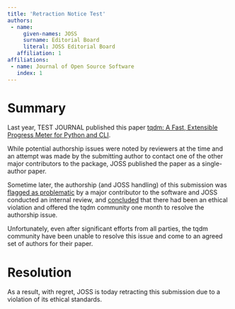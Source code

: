 ```yaml
---
title: 'Retraction Notice Test'
authors:
 - name:
     given-names: JOSS
     surname: Editorial Board
     literal: JOSS Editorial Board
   affiliation: 1
affiliations:
 - name: Journal of Open Source Software
   index: 1
---
```


# Summary 

Last year, TEST JOURNAL published this paper [tqdm: A Fast, Extensible Progress Meter for Python and CLI](https://joss.theoj.org/papers/10.21105/joss.01277).

While potential authorship issues were noted by reviewers at the time and an attempt was made by the submitting author to contact one of the other major contributors to the package, JOSS published the paper as a single-author paper.

Sometime later, the authorship (and JOSS handling) of this submission was [flagged as problematic](https://joss.theoj.org/papers/10.21105/joss.01277) by a major contributor to the software and JOSS conducted an internal review, and [concluded](https://joss.theoj.org/about#ethics) that there had been an ethical violation and offered the tqdm community one month to resolve the authorship issue.

Unfortunately, even after significant efforts from all parties, the tqdm community have been unable to resolve this issue and come to an agreed set of authors for their paper. 

# Resolution

As a result, with regret, JOSS is today retracting this submission due to a violation of its ethical standards. 
